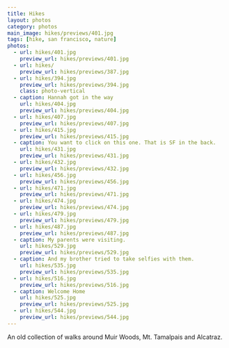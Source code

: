 ```yaml
---
title: Hikes
layout: photos
category: photos
main_image: hikes/previews/401.jpg
tags: [hike, san francisco, nature]
photos:
  - url: hikes/401.jpg
    preview_url: hikes/previews/401.jpg
  - url: hikes/
    preview_url: hikes/previews/387.jpg
  - url: hikes/394.jpg
    preview_url: hikes/previews/394.jpg
    class: photo-vertical
  - caption: Hannah got in the way
    url: hikes/404.jpg
    preview_url: hikes/previews/404.jpg
  - url: hikes/407.jpg
    preview_url: hikes/previews/407.jpg
  - url: hikes/415.jpg
    preview_url: hikes/previews/415.jpg
  - caption: You want to click on this one. That is SF in the back.
    url: hikes/431.jpg
    preview_url: hikes/previews/431.jpg
  - url: hikes/432.jpg
    preview_url: hikes/previews/432.jpg
  - url: hikes/456.jpg
    preview_url: hikes/previews/456.jpg
  - url: hikes/471.jpg
    preview_url: hikes/previews/471.jpg
  - url: hikes/474.jpg
    preview_url: hikes/previews/474.jpg
  - url: hikes/479.jpg
    preview_url: hikes/previews/479.jpg
  - url: hikes/487.jpg
    preview_url: hikes/previews/487.jpg
  - caption: My parents were visiting.
    url: hikes/529.jpg
    preview_url: hikes/previews/529.jpg
  - caption: And my brother tried to take selfies with them.
    url: hikes/535.jpg
    preview_url: hikes/previews/535.jpg
  - url: hikes/516.jpg
    preview_url: hikes/previews/516.jpg
  - caption: Welcome Home
    url: hikes/525.jpg
    preview_url: hikes/previews/525.jpg
  - url: hikes/544.jpg
    preview_url: hikes/previews/544.jpg
---
```


An old collection of walks around Muir Woods, Mt. Tamalpais and Alcatraz.